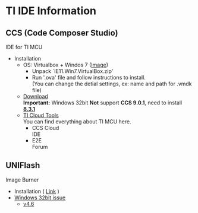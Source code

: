 TI IDE Information
===

CCS (Code Composer Studio)
---
IDE for TI MCU
- Installation
  - OS: Virtualbox + Windos 7 ([Image](https://developer.microsoft.com/en-us/microsoft-edge/tools/vms/))    
    - Unpack `IE11.Win7.VirtualBox.zip'
    - Run '.ova' file and follow instructions to install.      
      (You can change the detial settings, ex: name and path for .vmdk file)     
  - [Download](http://software-dl.ti.com/ccs/esd/documents/ccs_downloads.html)        
    **Important:** Windows 32bit **Not** support **CCS 9.0.1**, need to install **[8.3.1](https://software-dl.ti.com/ccs/esd/documents/ccs_downloads.html#code-composer-studio-version-8-downloads)**    
  - [TI Cloud Tools](https://dev.ti.com/)    
    You can find everything about TI MCU here.     
    - CCS Cloud    
      IDE    
    - E2E    
      Forum    

UNIFlash
---
  Image Burner    
  - Installation ( [Link](http://www.ti.com/tool/UNIFLASH) )
  - [Windows 32bit issue](http://e2e.ti.com/support/microcontrollers/c2000/f/171/p/840332/3107088)    
    - [v4.6](http://software-dl.ti.com/ccs/esd/uniflash/docs/release_archive.html#uniflash-v4-releases)   

  
